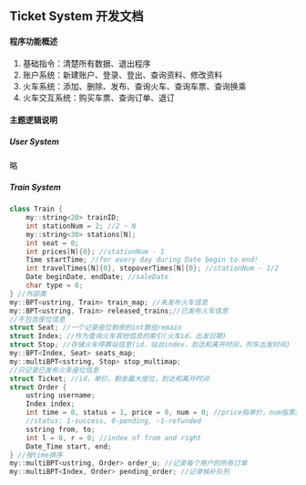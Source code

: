 ## Ticket System 开发文档

#### 程序功能概述

1. 基础指令：清楚所有数据、退出程序
2. 账户系统：新建账户、登录、登出、查询资料、修改资料
3. 火车系统：添加、删除、发布、查询火车、查询车票、查询换乘
4. 火车交互系统：购买车票、查询订单、退订

#### 主题逻辑说明

##### User System

略

##### Train System

```c++
class Train {
	my::string<20> trainID;
    int stationNum = 2; //2 ~ N
    my::string<30> stations[N];
    int seat = 0;
    int prices[N]{0}; //stationNum - 1
    Time startTime; //for every day during Date begin to end!
    int travelTimes[N]{0}, stopoverTimes[N]{0}; //stationNum - 1/2
    Date beginDate, endDate; //saleDate
    char type = 0;
} //外部类
my::BPT<ustring, Train> train_map; //未发布火车信息
my::BPT<ustring, Train> released_trains;//已发布火车信息
//不包含座位信息
struct Seat; //一个记录座位剩余的int数组remain 
struct Index; //作为查询火车其他信息的索引(火车id，出发日期)
struct Stop; //存储火车停靠站信息(id，站台index，到达和离开时间，列车出发时间)
my::BPT<Index, Seat> seats_map; 
my::multiBPT<sstring, Stop> stop_multimap;
//只记录已发布火车座位信息
struct Ticket; //id，单价，剩余最大座位，到达和离开时间
struct Order {
    ustring username;
    Index index;
    int time = 0, status = 1, price = 0, num = 0; //price指单价，num指票数
    //status: 1-success, 0-pending, -1-refunded
    sstring from, to;
    int l = 0, r = 0; //index of from and right
    Date_Time start, end;
} //按time排序
my::multiBPT<ustring, Order> order_u; //记录每个用户的所有订单
my::multiBPT<Index, Order> pending_order; //记录候补队列
```

